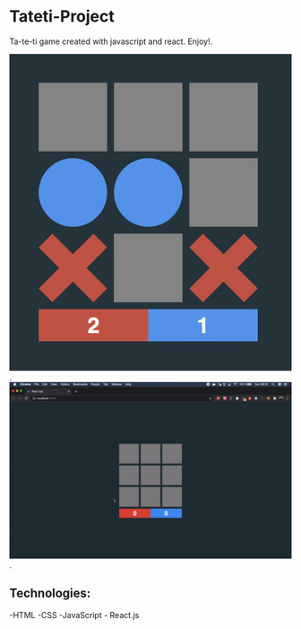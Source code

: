 # Tateti-Project
Ta-te-ti game created with javascript and react. Enjoy!.



![Imagen](https://github.com/edwromero/Tateti-Project/blob/main/tateti.jpg/).
![GIF](https://github.com/edwromero/Tateti-Project/blob/main/Crear_un_TaTeTi__Tres_en_raya__Tic_Tac_Toe__JavaScript_y_R.gif).
## Technologies:
-HTML
-CSS
-JavaScript - React.js
